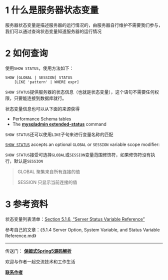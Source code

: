 # 1 什么是服务器状态变量

服务器状态变量是描述服务器的运行情况的，由服务器自行维护不需要我们参与，我们可以通过查询状态变量知道服务器的运行情况

# 2 如何查询

使用`SHOW STATUS`，使用方法如下：


```mysql
SHOW [GLOBAL | SESSION] STATUS
    [LIKE 'pattern' | WHERE expr]
```

`SHOW STATUS`提供服务器的状态信息（也就是状态变量），这个语句不需要任何权限，只要能连接到数据库就行。

状态变量信息也可以从下面的来源获得

* Performance Schema tables
* The [**mysqladmin extended-status**](https://dev.mysql.com/doc/refman/8.0/en/mysqladmin.html) command

`SHOW STATUS`还可以使用`LIKE`子句来进行变量名称的匹配

[`SHOW STATUS`](https://dev.mysql.com/doc/refman/8.0/en/show-status.html) accepts an optional `GLOBAL` or `SESSION` variable scope modifier:

`SHOW STATUS`接受可选择`GLOBAL`或`SESSION`变量范围修饰符，如果修饰符没有执行，默认是`SESSION`

> GLOBAL 聚集来自所有连接的值
>
> SESSION 只显示当前连接的值

# 3 参考资料

状态变量列表清单：[Section 5.1.6, “Server Status Variable Reference”](https://dev.mysql.com/doc/refman/8.0/en/server-status-variable-reference.html)

参考自己的文章：《5.1.4 Server Option, System Variable, and Status Variable Reference.md》

---

传送门： <a href="https://gitee.com/firefish985/spring-framework-deepanalysis/tree/5.1.x#项目介绍">**保姆式Spring5源码解析**</a>

欢迎与作者一起交流技术和工作生活

<a href="https://gitee.com/firefish985/spring-framework-deepanalysis/tree/5.1.x#联系作者">**联系作者**</a>
